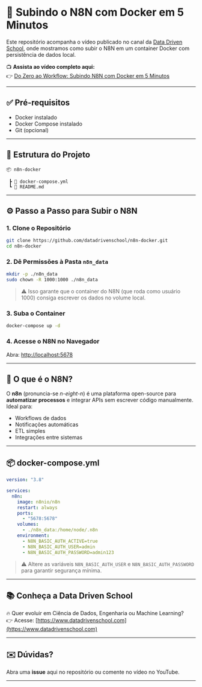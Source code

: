 # 🚀 Subindo o N8N com Docker em 5 Minutos

Este repositório acompanha o vídeo publicado no canal da [Data Driven School](https://www.youtube.com/@datadrivenschool), onde mostramos como subir o N8N em um container Docker com persistência de dados local.

📺 **Assista ao vídeo completo aqui:**  
👉 [Do Zero ao Workflow: Subindo N8N com Docker em 5 Minutos](https://youtu.be/DoDuN-BARwA)

---

## ✅ Pré-requisitos

- Docker instalado  
- Docker Compose instalado  
- Git (opcional)

---

## 📁 Estrutura do Projeto

```
📦 n8n-docker

 ┣ 📄 docker-compose.yml
 ┗ 📄 README.md
```

---

## ⚙️ Passo a Passo para Subir o N8N

### 1. Clone o Repositório

```bash
git clone https://github.com/datadrivenschool/n8n-docker.git
cd n8n-docker
```

### 2. Dê Permissões à Pasta `n8n_data`

```bash
mkdir -p ./n8n_data
sudo chown -R 1000:1000 ./n8n_data
```

> ⚠️ Isso garante que o container do N8N (que roda como usuário 1000) consiga escrever os dados no volume local.

### 3. Suba o Container

```bash
docker-compose up -d
```

### 4. Acesse o N8N no Navegador

Abra: [http://localhost:5678](http://localhost:5678)

---

## 🧠 O que é o N8N?

O **n8n** (pronuncia-se *n-eight-n*) é uma plataforma open-source para **automatizar processos** e integrar APIs sem escrever código manualmente. Ideal para:

- Workflows de dados
- Notificações automáticas
- ETL simples
- Integrações entre sistemas

---

## 📦 docker-compose.yml

```yaml
version: "3.8"

services:
  n8n:
    image: n8nio/n8n
    restart: always
    ports:
      - "5678:5678"
    volumes:
      - ./n8n_data:/home/node/.n8n
    environment:
      - N8N_BASIC_AUTH_ACTIVE=true
      - N8N_BASIC_AUTH_USER=admin
      - N8N_BASIC_AUTH_PASSWORD=admin123
```

> ⚠️ Altere as variáveis `N8N_BASIC_AUTH_USER` e `N8N_BASIC_AUTH_PASSWORD` para garantir segurança mínima.

---

## 📚 Conheça a Data Driven School

🔥 Quer evoluir em Ciência de Dados, Engenharia ou Machine Learning?  
👉 Acesse: [https://www.datadrivenschool.com](https://www.datadrivenschool.com)

---

## ✉️ Dúvidas?

Abra uma **issue** aqui no repositório ou comente no vídeo no YouTube.

---

